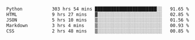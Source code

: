 <!--START_SECTION:waka-->

```txt
Python           303 hrs 54 mins ███████████████████████░░   91.65 %
HTML             9 hrs 27 mins   ▓░░░░░░░░░░░░░░░░░░░░░░░░   02.85 %
JSON             5 hrs 10 mins   ▒░░░░░░░░░░░░░░░░░░░░░░░░   01.56 %
Markdown         3 hrs 4 mins    ▒░░░░░░░░░░░░░░░░░░░░░░░░   00.93 %
CSS              2 hrs 48 mins   ▒░░░░░░░░░░░░░░░░░░░░░░░░   00.85 %
```

<!--END_SECTION:waka-->
